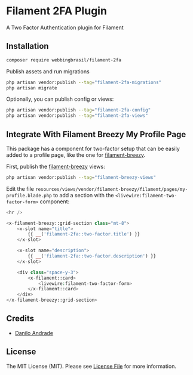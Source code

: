 # Filament 2FA Plugin

A Two Factor Authentication plugin for Filament

## Installation

```bash
composer require webbingbrasil/filament-2fa
```

Publish assets and run migrations

```bash
php artisan vendor:publish --tag="filament-2fa-migrations"
php artisan migrate
```

Optionally, you can publish config or views:

```bash
php artisan vendor:publish --tag="filament-2fa-config"
php artisan vendor:publish --tag="filament-2fa-views"
```

## Integrate With Filament Breezy My Profile Page

This package has a component for two-factor setup that can be easily added to a profile page, like the one for [filament-breezy](https://github.com/jeffgreco13/filament-breezy).

First, publish the [filament-breezy](https://github.com/jeffgreco13/filament-breezy) views:

```bash
php artisan vendor:publish --tag="filament-breezy-views"
```

Edit the file ``resources/views/vendor/filament-breezy/filament/pages/my-profile.blade.php`` to add a section with the `<livewire:filament-two-factor-form>` component:

```php
<hr />

<x-filament-breezy::grid-section class="mt-8">
    <x-slot name="title">
        {{ __('filament-2fa::two-factor.title') }}
    </x-slot>

    <x-slot name="description">
        {{ __('filament-2fa::two-factor.description') }}
    </x-slot>

    <div class="space-y-3">
        <x-filament::card>
            <livewire:filament-two-factor-form>
        </x-filament::card>
    </div>
</x-filament-breezy::grid-section>
```

## Credits

-   [Danilo Andrade](https://github.com/dmandrade)

## License

The MIT License (MIT). Please see [License File](LICENSE.md) for more information.

